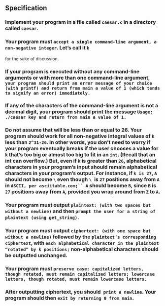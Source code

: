 ## Specification

### Implement your program in a file called `caesar.c` in a directory called `caesar`.
### Your program must `accept a single command-line argument, a non-negative integer`. Let’s call it `k`
 for the sake of discussion.
### If your program is executed without any command-line arguments or with more than one command-line argument, `your program should print an error message of your choice (with printf) and return from main a value of 1 (which tends to signify an error) immediately.`
 ### If any of the characters of the command-line argument is not a decimal digit, your program should print the message `Usage: ./caesar key and return from main a value of 1.`
 ### Do not assume that will be less than or equal to 26. Your program should work for all non-negative integral values of `k` less than `2^31-26`. In other words, you don’t need to worry if your program eventually breaks if the user chooses a value for `k` that’s too big or almost too big to fit in an `int`. (Recall that an int can overflow.) But, even if `k` is greater than `26`, alphabetical characters in your program’s input should remain alphabetical characters in your program’s output. For instance, if `k is 27`, `A `should not become `\` even though `\ `is `27` positions away from `A` in `ASCII, per asciitable.com;`` A` should become `B`, since `B` is `27` positions away from `A`, provided you wrap around from `Z` to `A`.
 ### Your program must output `plaintext: (with two spaces but without a newline)` and then `prompt the user for a string of plaintext (using get_string)`.
 ### Your program must output `ciphertext: (with one space but without a newline)` followed by the `plaintext’s corresponding ciphertext`, with `each alphabetical character in the plaintext “rotated” by k positions;` non-alphabetical characters should be outputted unchanged.

### Your program must `preserve case: capitalized letters, though rotated, must remain capitalized letters; lowercase letters, though rotated, must remain lowercase letters.`
### After outputting ciphertext, you should` print a newline`. Your program should then `exit by returning 0 from main`.
